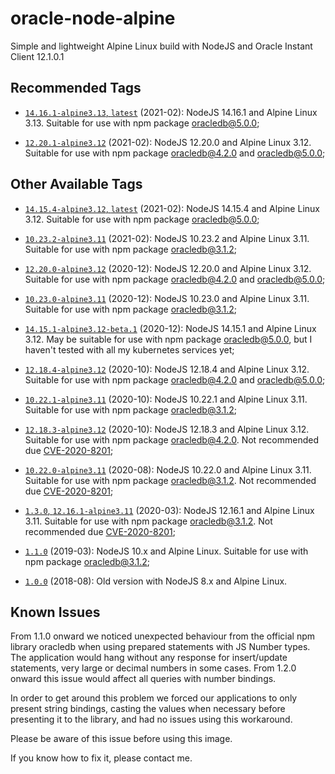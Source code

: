 # oracle-node-alpine
Simple and lightweight Alpine Linux build with NodeJS and Oracle Instant Client 12.1.0.1

## Recommended Tags

* [```14.16.1-alpine3.13```, ```latest```](https://github.com/dnorio/oracle-node-alpine/commit/1b8b88eb668c59d4180691dba0352f63e0ded241) (2021-02): NodeJS 14.16.1 and Alpine Linux 3.13. Suitable for use with npm package oracledb@5.0.0;

* [```12.20.1-alpine3.12```](https://github.com/dnorio/oracle-node-alpine/commit/10f7d1d5201268ba1db827e30947a68530762680) (2021-02): NodeJS 12.20.0 and Alpine Linux 3.12. Suitable for use with npm package oracledb@4.2.0 and oracledb@5.0.0;

## Other Available Tags

* [```14.15.4-alpine3.12```, ```latest```](https://github.com/dnorio/oracle-node-alpine/commit/c3b09aa64a3a6cac4518de8913d1ee5f362f137d) (2021-02): NodeJS 14.15.4 and Alpine Linux 3.12. Suitable for use with npm package oracledb@5.0.0;

* [```10.23.2-alpine3.11```](https://github.com/dnorio/oracle-node-alpine/commit/6a68bd6c213289eaac13cae6bce19aa642cc2d47) (2021-02): NodeJS 10.23.2 and Alpine Linux 3.11. Suitable for use with npm package oracledb@3.1.2;

* [```12.20.0-alpine3.12```](https://github.com/dnorio/oracle-node-alpine/commit/f18a6fc95fb76265ac249509f915aab8d2c92ae9) (2020-12): NodeJS 12.20.0 and Alpine Linux 3.12. Suitable for use with npm package oracledb@4.2.0 and oracledb@5.0.0;

* [```10.23.0-alpine3.11```](https://github.com/dnorio/oracle-node-alpine/commit/1b93894a620bda4c0015d334c8b3be2f40167c40) (2020-12): NodeJS 10.23.0 and Alpine Linux 3.11. Suitable for use with npm package oracledb@3.1.2;

* [```14.15.1-alpine3.12-beta.1```](https://github.com/dnorio/oracle-node-alpine/commit/7bacc40ce5aa67e5fcca4bba58fbbb66f518af48) (2020-12): NodeJS 14.15.1 and Alpine Linux 3.12. May be suitable for use with npm package oracledb@5.0.0, but I haven't tested with all my kubernetes services yet;

* [```12.18.4-alpine3.12```](https://github.com/dnorio/oracle-node-alpine/commit/7582f5752d1ceb0a60e03873ee78e51bab77e143) (2020-10): NodeJS 12.18.4 and Alpine Linux 3.12. Suitable for use with npm package oracledb@4.2.0 and oracledb@5.0.0;

* [```10.22.1-alpine3.11```](https://github.com/dnorio/oracle-node-alpine/commit/21fe03a4d92703b8600b450c7464041e8ccd2ff3) (2020-10): NodeJS 10.22.1 and Alpine Linux 3.11. Suitable for use with npm package oracledb@3.1.2;

* [```12.18.3-alpine3.12```](https://github.com/dnorio/oracle-node-alpine/commit/586ad885bdc32b72079d165922c6d7214f947ae3) (2020-10): NodeJS 12.18.3 and Alpine Linux 3.12. Suitable for use with npm package oracledb@4.2.0. Not recommended due [CVE-2020-8201](https://cve.mitre.org/cgi-bin/cvename.cgi?name=CVE-2020-8201);

* [```10.22.0-alpine3.11```](https://github.com/dnorio/oracle-node-alpine/commit/a515fd7d2cf01c89fe7aec7af2099d358da2747c) (2020-08): NodeJS 10.22.0 and Alpine Linux 3.11. Suitable for use with npm package oracledb@3.1.2. Not recommended due [CVE-2020-8201](https://cve.mitre.org/cgi-bin/cvename.cgi?name=CVE-2020-8201);

* [```1.3.0```, ```12.16.1-alpine3.11```](https://github.com/dnorio/oracle-node-alpine/commit/8549b389da3bc43219ee54d59eb93a1992b4b0f0) (2020-03): NodeJS 12.16.1 and Alpine Linux 3.11. Suitable for use with npm package oracledb@3.1.2. Not recommended due [CVE-2020-8201](https://cve.mitre.org/cgi-bin/cvename.cgi?name=CVE-2020-8201);

* [```1.1.0```](https://github.com/dnorio/oracle-node-alpine/tree/5f1251b7eb366a6959553ac77be682739ba331a9) (2019-03): NodeJS 10.x and Alpine Linux. Suitable for use with npm package oracledb@3.1.2;

* [```1.0.0```](https://github.com/dnorio/oracle-node-alpine/tree/fb5ebca57447f3eeff1283dd9c8da94e058de177) (2018-08): Old version with NodeJS 8.x and Alpine Linux.

## Known Issues
From 1.1.0 onward we noticed unexpected behaviour from the official npm library oracledb when using prepared statements with JS Number types. The application would hang without any response for insert/update statements, very large or decimal numbers in some cases. From 1.2.0 onward this issue would affect all queries with number bindings.

In order to get around this problem we forced our applications to only present string bindings, casting the values when necessary before presenting it to the library, and had no issues using this workaround.

Please be aware of this issue before using this image.

If you know how to fix it, please contact me.